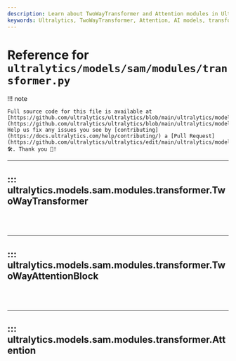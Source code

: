 ```yaml
---
description: Learn about TwoWayTransformer and Attention modules in Ultralytics. Leverage these tools to enhance your AI models.
keywords: Ultralytics, TwoWayTransformer, Attention, AI models, transformers
---
```


# Reference for `ultralytics/models/sam/modules/transformer.py`

!!! note

    Full source code for this file is available at [https://github.com/ultralytics/ultralytics/blob/main/ultralytics/models/sam/modules/transformer.py](https://github.com/ultralytics/ultralytics/blob/main/ultralytics/models/sam/modules/transformer.py). Help us fix any issues you see by [contributing](https://docs.ultralytics.com/help/contributing/) a [Pull Request](https://github.com/ultralytics/ultralytics/edit/main/ultralytics/models/sam/modules/transformer.py) 🛠️. Thank you 🙏!

---
## ::: ultralytics.models.sam.modules.transformer.TwoWayTransformer
<br><br>

---
## ::: ultralytics.models.sam.modules.transformer.TwoWayAttentionBlock
<br><br>

---
## ::: ultralytics.models.sam.modules.transformer.Attention
<br><br>
